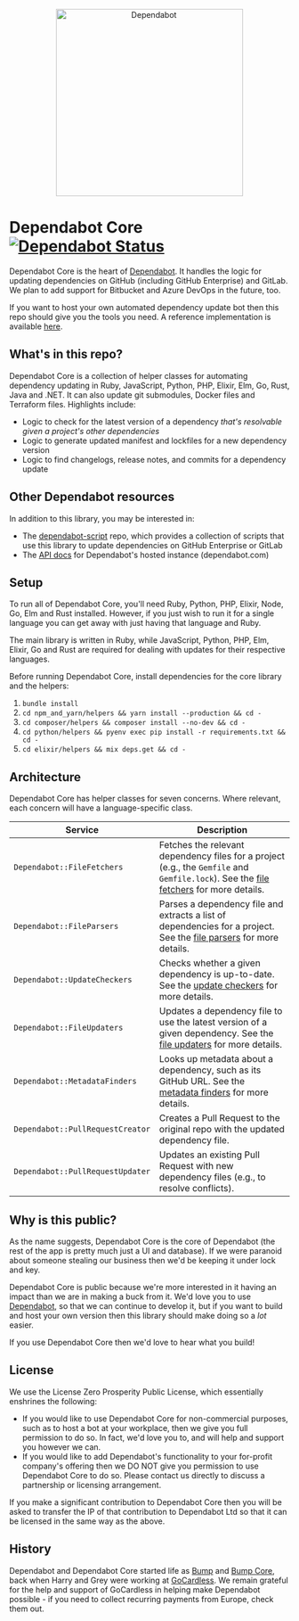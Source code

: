 <p align="center">
  <img src="https://s3.eu-west-2.amazonaws.com/dependabot-images/logo-with-name-horizontal.svg?v4" alt="Dependabot" width="336">
</p>

# Dependabot Core [![Dependabot Status][dependabot-status]][dependabot]

Dependabot Core is the heart of [Dependabot][dependabot]. It handles the logic
for updating dependencies on GitHub (including GitHub Enterprise) and GitLab. We
plan to add support for Bitbucket and Azure DevOps in the future, too.

If you want to host your own automated dependency update bot then this repo
should give you the tools you need. A reference implementation is available
[here][dependabot-script].

## What's in this repo?

Dependabot Core is a collection of helper classes for automating dependency
updating in Ruby, JavaScript, Python, PHP, Elixir, Elm, Go, Rust, Java and
.NET. It can also update git submodules, Docker files and Terraform files.
Highlights include:

- Logic to check for the latest version of a dependency *that's resolvable given
  a project's other dependencies*
- Logic to generate updated manifest and lockfiles for a new dependency version
- Logic to find changelogs, release notes, and commits for a dependency update

## Other Dependabot resources

In addition to this library, you may be interested in:

- The [dependabot-script][dependabot-script] repo, which provides a collection
  of scripts that use this library to update dependencies on GitHub Enterprise
  or GitLab
- The [API docs][api-docs] for Dependabot's hosted instance (dependabot.com)

## Setup

To run all of Dependabot Core, you'll need Ruby, Python, PHP, Elixir, Node, Go,
Elm and Rust installed. However, if you just wish to run it for a single
language you can get away with just having that language and Ruby.

The main library is written in Ruby, while JavaScript, Python, PHP, Elm,
Elixir, Go and Rust are required for dealing with updates for their respective
languages.

Before running Dependabot Core, install dependencies for the core library and
the helpers:

1. `bundle install`
2. `cd npm_and_yarn/helpers && yarn install --production && cd -`
3. `cd composer/helpers && composer install --no-dev && cd -`
4. `cd python/helpers && pyenv exec pip install -r requirements.txt && cd -`
5. `cd elixir/helpers && mix deps.get && cd -`

## Architecture

Dependabot Core has helper classes for seven concerns. Where relevant, each
concern will have a language-specific class.

| Service                          | Description                                                                                   |
|----------------------------------|-----------------------------------------------------------------------------------------------|
| `Dependabot::FileFetchers`       | Fetches the relevant dependency files for a project (e.g., the `Gemfile` and `Gemfile.lock`). See the [file fetchers](https://github.com/dependabot/dependabot-core/tree/master/lib/dependabot/file_fetchers) for more details. |
| `Dependabot::FileParsers`        | Parses a dependency file and extracts a list of dependencies for a project. See the [file parsers](https://github.com/dependabot/dependabot-core/tree/master/lib/dependabot/file_parsers) for more details. |
| `Dependabot::UpdateCheckers`     | Checks whether a given dependency is up-to-date. See the [update checkers](https://github.com/dependabot/dependabot-core/tree/master/lib/dependabot/update_checkers) for more details. |
| `Dependabot::FileUpdaters`       | Updates a dependency file to use the latest version of a given dependency. See the [file updaters](https://github.com/dependabot/dependabot-core/tree/master/lib/dependabot/file_updaters) for more details. |
| `Dependabot::MetadataFinders`    | Looks up metadata about a dependency, such as its GitHub URL. See the [metadata finders](https://github.com/dependabot/dependabot-core/tree/master/lib/dependabot/metadata_finders) for more details. |
| `Dependabot::PullRequestCreator` | Creates a Pull Request to the original repo with the updated dependency file.                 |
| `Dependabot::PullRequestUpdater` | Updates an existing Pull Request with new dependency files (e.g., to resolve conflicts).      |

## Why is this public?

As the name suggests, Dependabot Core is the core of Dependabot (the rest of the
app is pretty much just a UI and database). If we were paranoid about someone
stealing our business then we'd be keeping it under lock and key.

Dependabot Core is public because we're more interested in it having an
impact than we are in making a buck from it. We'd love you to use
[Dependabot][dependabot], so that we can continue to develop it, but if you want
to build and host your own version then this library should make doing so a
*lot* easier.

If you use Dependabot Core then we'd love to hear what you build!

## License

We use the License Zero Prosperity Public License, which essentially enshrines
the following:
- If you would like to use Dependabot Core for non-commercial purposes, such as
  to host a bot at your workplace, then we give you full permission to do so. In
  fact, we'd love you to, and will help and support you however we can.
- If you would like to add Dependabot's functionality to your for-profit
  company's offering then we DO NOT give you permission to use Dependabot Core
  to do so. Please contact us directly to discuss a partnership or licensing
  arrangement.

If you make a significant contribution to Dependabot Core then you will be asked
to transfer the IP of that contribution to Dependabot Ltd so that it can be
licensed in the same way as the above.

## History

Dependabot and Dependabot Core started life as [Bump][bump] and
[Bump Core][bump-core], back when Harry and Grey were working at
[GoCardless][gocardless]. We remain grateful for the help and support of
GoCardless in helping make Dependabot possible - if you need to collect
recurring payments from Europe, check them out.

[dependabot]: https://dependabot.com
[dependabot-status]: https://api.dependabot.com/badges/status?host=github&identifier=93163073
[dependabot-script]: https://github.com/dependabot/dependabot-script
[api-docs]: https://github.com/dependabot/api-docs
[bump]: https://github.com/gocardless/bump
[bump-core]: https://github.com/gocardless/bump-core
[gocardless]: https://gocardless.com
